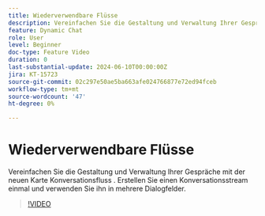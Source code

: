 ```yaml
---
title: Wiederverwendbare Flüsse
description: Vereinfachen Sie die Gestaltung und Verwaltung Ihrer Gespräche mit der neuen Dialogfeldkarte. Konversations-Stream einmal erstellen und in mehreren Dialogfeldern erneut verwenden
feature: Dynamic Chat
role: User
level: Beginner
doc-type: Feature Video
duration: 0
last-substantial-update: 2024-06-10T00:00:00Z
jira: KT-15723
source-git-commit: 02c297e50ae5ba663afe024766877e72ed94fceb
workflow-type: tm+mt
source-wordcount: '47'
ht-degree: 0%

---
```



# Wiederverwendbare Flüsse

Vereinfachen Sie die Gestaltung und Verwaltung Ihrer Gespräche mit der neuen Karte Konversationsfluss . Erstellen Sie einen Konversationsstream einmal und verwenden Sie ihn in mehrere Dialogfelder.

>[!VIDEO](https://video.tv.adobe.com/v/3429715/?learn=on)
